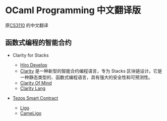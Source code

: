 # OCaml Programming 中文翻译版

原[CS3110](https://cs3110.github.io/textbook/cover.html) 的中文翻译


## 函数式编程的智能合约

- Clarity for Stacks
  - [Hiro Develop](https://www.hiro.so/)
  - [Clarity](https://docs.stacks.co/clarity/overview) 是一种新型的智能合约编程语言，专为 Stacks 区块链设计。它是一种静态类型的、函数式编程语言，具有强大的安全性和可预测性。
  - [Clarity Of Mind](https://book.clarity-lang.org/)
  - [Clarity Lang](https://clarity-lang.org)

- [Tezos Smart Contract](https://docs.tezos.com/smart-contracts)
  - [Ligo](https://docs.tezos.com/smart-contracts/languages/ligo)
  - [CameLigo](https://docs.tezos.com/tutorials/smart-contract/cameligo)
